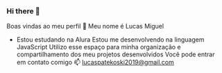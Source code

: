### Hi there 👋
Boas vindas ao meu perfil 💙
Meu nome é Lucas Miguel

* Estou estudando na Alura
Estou me desenvolvendo na linguagem JavaScript
Utilizo esse espaço para minha organização e compartilhamento dos meu projetos desenvolvidos
Você pode entrar em contato comigo 📫
lucaspatekoski2019@gmail.com
